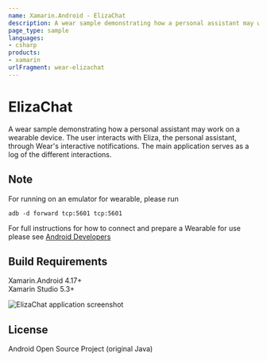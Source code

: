 ```yaml
---
name: Xamarin.Android - ElizaChat
description: A wear sample demonstrating how a personal assistant may work on a wearable device. The user interacts with Eliza, the personal assistant
page_type: sample
languages:
- csharp
products:
- xamarin
urlFragment: wear-elizachat
---
```

# ElizaChat

A wear sample demonstrating how a personal assistant may work on a wearable device.
The user interacts with Eliza, the personal assistant, through Wear's interactive notifications. The main application serves as a log of the different interactions.

## Note

For running on an emulator for wearable, please run

```shell
adb -d forward tcp:5601 tcp:5601
```

For full instructions for how to connect and prepare a Wearable for use please see [Android Developers](http://developer.android.com/training/wearables/apps/creating.html#SetupEmulator)

## Build Requirements

Xamarin.Android 4.17+  
Xamarin Studio 5.3+

![ElizaChat application screenshot](Screenshots/notification-muted.png "ElizaChat application screenshot")

## License

Android Open Source Project (original Java)  
